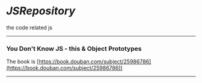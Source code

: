# *JSRepository*
the code related js

---

### **You Don't Know JS - this & Object Prototypes**
The book is [https://book.douban.com/subject/25986786](https://book.douban.com/subject/25986786))

---




